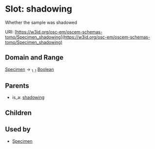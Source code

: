 
# Slot: shadowing

Whether the sample was shadowed

URI: [https://w3id.org/osc-em/oscem-schemas-tomo/Specimen_shadowing](https://w3id.org/osc-em/oscem-schemas-tomo/Specimen_shadowing)


## Domain and Range

[Specimen](Specimen.md) &#8594;  <sub>1..1</sub> [Boolean](types/Boolean.md)

## Parents

 *  is_a: [shadowing](shadowing.md)

## Children


## Used by

 * [Specimen](Specimen.md)
